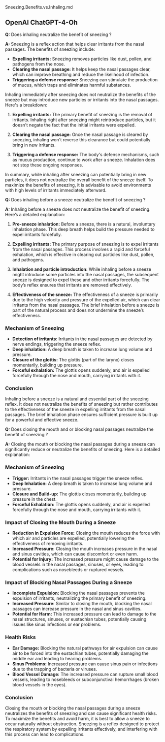 Sneezing.Benefits.vs.Inhaling.md

## OpenAI ChatGPT-4-Oh

**Q:** Does inhaling neutralize the benefit of sneezing ?

**A:** Sneezing is a reflex action that helps clear irritants from the nasal passages. The benefits of sneezing include:

- **Expelling irritants:** Sneezing removes particles like dust, pollen, and pathogens from the nose.
- **Clearing the nasal passage:** It helps keep the nasal passages clear, which can improve breathing and reduce the likelihood of infection.
- **Triggering a defense response:** Sneezing can stimulate the production of mucus, which traps and eliminates harmful substances.

Inhaling immediately after sneezing does not neutralize the benefits of the sneeze but may introduce new particles or irritants into the nasal passages. Here's a breakdown:

1. **Expelling irritants:** The primary benefit of sneezing is the removal of irritants. Inhaling right after sneezing might reintroduce particles, but it doesn't negate the fact that the initial irritants were expelled.
   
2. **Clearing the nasal passage:** Once the nasal passage is cleared by sneezing, inhaling won't reverse this clearance but could potentially bring in new irritants.
   
3. **Triggering a defense response:** The body's defense mechanisms, such as mucus production, continue to work after a sneeze. Inhalation does not stop these ongoing responses.

In summary, while inhaling after sneezing can potentially bring in new particles, it does not neutralize the overall benefit of the sneeze itself. To maximize the benefits of sneezing, it is advisable to avoid environments with high levels of irritants immediately afterward.

**Q:** Does inhaling before a sneeze neutralize the benefit of sneezing ?

**A:** Inhaling before a sneeze does not neutralize the benefit of sneezing. Here’s a detailed explanation:

1. **Pre-sneeze inhalation:** Before a sneeze, there is a natural, involuntary inhalation phase. This deep breath helps build the pressure needed to expel irritants forcefully.

2. **Expelling irritants:** The primary purpose of sneezing is to expel irritants from the nasal passages. This process involves a rapid and forceful exhalation, which is effective in clearing out particles like dust, pollen, and pathogens.

3. **Inhalation and particle introduction:** While inhaling before a sneeze might introduce some particles into the nasal passages, the subsequent sneeze is designed to expel these and other irritants forcefully. The body’s reflex ensures that irritants are removed effectively.

4. **Effectiveness of the sneeze:** The effectiveness of a sneeze is primarily due to the high velocity and pressure of the expelled air, which can clear irritants from the nasal passages. The brief inhalation before a sneeze is part of the natural process and does not undermine the sneeze’s effectiveness.

### Mechanism of Sneezing

- **Detection of irritants:** Irritants in the nasal passages are detected by nerve endings, triggering the sneeze reflex.
- **Deep inhalation:** A deep breath is taken to increase lung volume and pressure.
- **Closure of the glottis:** The glottis (part of the larynx) closes momentarily, building up pressure.
- **Forceful exhalation:** The glottis opens suddenly, and air is expelled forcefully through the nose and mouth, carrying irritants with it.

### Conclusion

Inhaling before a sneeze is a natural and essential part of the sneezing reflex. It does not neutralize the benefits of sneezing but rather contributes to the effectiveness of the sneeze in expelling irritants from the nasal passages. The brief inhalation phase ensures sufficient pressure is built up for a powerful and effective sneeze.

**Q:** Does closing the mouth and or blocking nasal passages neutralize the benefit of sneezing ?

**A:** Closing the mouth or blocking the nasal passages during a sneeze can significantly reduce or neutralize the benefits of sneezing. Here is a detailed explanation:

### Mechanism of Sneezing

- **Trigger:** Irritants in the nasal passages trigger the sneeze reflex.
- **Deep Inhalation:** A deep breath is taken to increase lung volume and pressure.
- **Closure and Build-up:** The glottis closes momentarily, building up pressure in the chest.
- **Forceful Exhalation:** The glottis opens suddenly, and air is expelled forcefully through the nose and mouth, carrying irritants with it.

### Impact of Closing the Mouth During a Sneeze

- **Reduction in Expulsion Force:** Closing the mouth reduces the force with which air and particles are expelled, potentially lowering the effectiveness of removing irritants.
- **Increased Pressure:** Closing the mouth increases pressure in the nasal and sinus cavities, which can cause discomfort or even harm.
- **Potential for Injury:** The increased pressure might cause damage to the blood vessels in the nasal passages, sinuses, or eyes, leading to complications such as nosebleeds or ruptured vessels.

### Impact of Blocking Nasal Passages During a Sneeze

- **Incomplete Expulsion:** Blocking the nasal passages prevents the expulsion of irritants, neutralizing the primary benefit of sneezing.
- **Increased Pressure:** Similar to closing the mouth, blocking the nasal passages can increase pressure in the nasal and sinus cavities.
- **Potential for Harm:** This increased pressure can lead to damage to the nasal structures, sinuses, or eustachian tubes, potentially causing issues like sinus infections or ear problems.

### Health Risks

- **Ear Damage:** Blocking the natural pathways for air expulsion can cause air to be forced into the eustachian tubes, potentially damaging the middle ear and leading to hearing problems.
- **Sinus Problems:** Increased pressure can cause sinus pain or infections due to the trapping of bacteria or viruses.
- **Blood Vessel Damage:** The increased pressure can rupture small blood vessels, leading to nosebleeds or subconjunctival hemorrhages (broken blood vessels in the eyes).

### Conclusion

Closing the mouth or blocking the nasal passages during a sneeze neutralizes the benefits of sneezing and can cause significant health risks. To maximize the benefits and avoid harm, it is best to allow a sneeze to occur naturally without obstruction. Sneezing is a reflex designed to protect the respiratory system by expelling irritants effectively, and interfering with this process can lead to complications.
